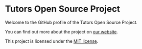 # Tutors Open Source Project

Welcome to the GitHub profile of the Tutors Open Source Project.

You can find out more about the project on [our website](https://tutors.dev).

This project is licensed under the [MIT license]().

